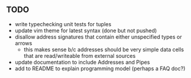 ## TODO

- write typechecking unit tests for tuples
- update vim theme for latest syntax (done but not pushed)
- disallow address signatures that contain either unspecified types or arrows
    - this makes sense b/c addresses should be very simple data cells that are read/writeable from external sources
- update documentation to include Addresses and Pipes
- add to README to explain programming model (perhaps a FAQ doc?)
